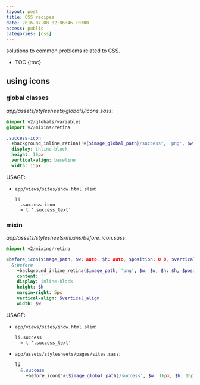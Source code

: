 ```yaml
---
layout: post
title: CSS recipes
date: 2016-07-08 02:06:46 +0300
access: public
categories: [css]
---
```


solutions to common problems related to CSS.

<!-- more -->

* TOC
{:toc}

## using icons

### global classes

_app/assets/stylesheets/globals/icons.sass_:

```sass
@import v2/globals/variables
@import v2/mixins/retina

.success-icon
  +background_inline_retina('#{$image_global_path}/success', 'png', $w: 15px, $h: 16px)
  display: inline-block
  height: 16px
  vertical-align: baseline
  width: 15px
```

USAGE:

- `app/views/sites/show.html.slim`:

  ```slim
  li
    .success-icon
    = t '.success_text'
  ```

### mixin

_app/assets/stylesheets/mixins/before_icon.sass_:

```sass
@import v2/mixins/retina

=before_icon($image_path, $w: auto, $h: auto, $position: 0 0, $vertical_align: text-bottom)
  &:before
    +background_inline_retina($image_path, 'png', $w: $w, $h: $h, $position: $position)
    content: ''
    display: inline-block
    height: $h
    margin-right: 5px
    vertical-align: $vertical_align
    width: $w
```

USAGE:

- `app/views/sites/show.html.slim`:

  ```slim
  li.success
    = t '.success_text'
  ```

- `app/assets/stylesheets/pages/sites.sass`:

  ```sass
  li
    &.success
      +before_icon('#{$image_global_path}/success', $w: 16px, $h: 16px)
  ```
